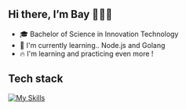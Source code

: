 ## Hi there,  I’m Bay 👨🏻‍💻
* 🎓 Bachelor of Science in Innovation Technology
* 🌱 I'm currently learning.. Node.js and Golang
* 🔥 I'm learning and practicing even more !

## Tech stack
[![My Skills](https://skillicons.dev/icons?i=mongodb,expressjs,react,nodejs,nextjs,ts,js,html,css,tailwindcss)](https://skillicons.dev)





